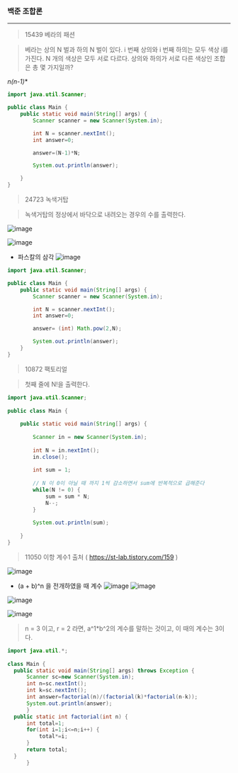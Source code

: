 ### 백준 조합론 
___

> 15439 베라의 패션

> 베라는 상의 N 벌과 하의 N 벌이 있다. i 번째 상의와 i 번째 하의는 모두 색상 i를 가진다. N 개의 색상은 모두 서로 다르다.
상의와 하의가 서로 다른 색상인 조합은 총 몇 가지일까?

**n*(n-1)**

```java
import java.util.Scanner;

public class Main {
    public static void main(String[] args) {
        Scanner scanner = new Scanner(System.in);

        int N = scanner.nextInt();
        int answer=0;

        answer=(N-1)*N;

        System.out.println(answer);

    }
}
```

> 24723 녹색거탑

> 녹색거탑의 정상에서 바닥으로 내려오는 경우의 수를 출력한다.

![image](https://github.com/yybmion/java-algorithms/assets/113106136/a34fa972-2a58-488c-9e05-219553f03caf)

![image](https://github.com/yybmion/java-algorithms/assets/113106136/6621c93d-14e3-452f-99cf-6a07038dc130)

- 파스칼의 삼각
![image](https://github.com/yybmion/java-algorithms/assets/113106136/c3a5cf10-e743-400c-9fef-f476a5765d45)

```java
import java.util.Scanner;

public class Main {
    public static void main(String[] args) {
        Scanner scanner = new Scanner(System.in);

        int N = scanner.nextInt();
        int answer=0;

        answer= (int) Math.pow(2,N);

        System.out.println(answer);
    }
}
```

> 10872 팩토리얼

> 첫째 줄에 N!을 출력한다.


```java
import java.util.Scanner;
 
public class Main {
 
	public static void main(String[] args) {
 
		Scanner in = new Scanner(System.in);
		
		int N = in.nextInt();
		in.close();
		
		int sum = 1;
        
		// N 이 0이 아닐 때 까지 1씩 감소하면서 sum에 반복적으로 곱해준다
		while(N != 0) {
			sum = sum * N;
			N--;
		}
        
		System.out.println(sum);
		
	}
}
```

> 11050 이항 계수1
> 출처 ( https://st-lab.tistory.com/159 ) 

![image](https://github.com/yybmion/java-algorithms/assets/113106136/c80ed3c7-5d76-4c51-a0a0-87361ec386db)

- (a + b)^n 을 전개하였을 때 계수
![image](https://github.com/yybmion/java-algorithms/assets/113106136/ff33285f-3b59-4504-bf6c-6232b0407aa4)
![image](https://github.com/yybmion/java-algorithms/assets/113106136/f9a46fb2-c3a0-4645-b27c-b98df9134224)

![image](https://github.com/yybmion/java-algorithms/assets/113106136/616b62c2-f0a1-4a87-bb5a-06e368886a59)


![image](https://github.com/yybmion/java-algorithms/assets/113106136/71b859dc-aa1e-4a1d-ac97-833d6bba48ec)

> n = 3 이고, r = 2 라면, a^1*b^2의 계수를 말하는 것이고, 이 때의 계수는 3이다.

 
```java
import java.util.*;
 
class Main {
  public static void main(String[] args) throws Exception {
      Scanner sc=new Scanner(System.in);
      int n=sc.nextInt();
      int k=sc.nextInt();
      int answer=factorial(n)/(factorial(k)*factorial(n-k));
      System.out.println(answer);
      }
  public static int factorial(int n) {
      int total=1;
      for(int i=1;i<=n;i++) {
          total*=i;
      }
      return total;
  }
      }
      
